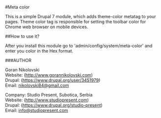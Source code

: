 #Meta color

This is a simple Drupal 7 module, which adds theme-color metatag to your pages.
Theme color tag is responsible for setting the toolbar color for Chrome web
browser on mobile devices.

##How to use it?

After you install this module go to 'admin/config/system/meta-color' and enter
you color in the Hex format.

###AUTHOR

Goran Nikolovski  
Website: (http://www.gorannikolovski.com)  
Drupal: (https://www.drupal.org/user/3451979)  
Email: nikolovski84@gmail.com  

Company: Studio Present, Subotica, Serbia  
Website: (http://www.studiopresent.com)  
Drupal: (https://www.drupal.org/studio-present)  
Email: info@studiopresent.com
